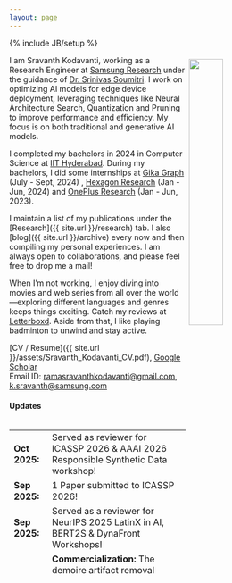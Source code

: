 ```yaml
---
layout: page
---
```

{% include JB/setup %}

<img style="float: right; width: 35%; padding: 6px;" src=" {{ site.url }}/assets/sravanth_profile_3.jpeg">

I am Sravanth Kodavanti, working as a Research Engineer at [Samsung Research](https://research.samsung.com/sri-b) under the guidance of [Dr. Srinivas Soumitri](https://www.linkedin.com/in/srinivas-s-miriyala/). I work on optimizing AI models for edge device deployment, leveraging techniques like Neural Architecture Search, Quantization and Pruning to improve performance and efficiency. My focus is on both traditional and generative AI models.

<!-- I completed my PhD in 2023 in Computer Science at [UMass Amherst](http://cs.umass.edu/) advised by Prof. [Mohit Iyyer](https://people.cs.umass.edu/~miyyer/) in the [UMass NLP](http://nlp.cs.umass.edu/) lab. My research at UMass was supported by the [Google PhD Fellowship](https://research.google/outreach/phd-fellowship/). Before UMass, I received my undergraduate degree at [IIT Bombay](http://iitb.ac.in). During my PhD and undergrad, I also did some fun internships at [Google DeepMind](https://research.google) (Summer 2019 - Spring 2022), [Allen AI](https://allenai.org/) (Summer 2022), [Toyota Technological Institute at Chicago](https://www.ttic.edu/) (Summer 2017) and [Mozilla](https://www.mozilla.org/en-US/) (Summer 2016). -->

I completed my bachelors in 2024 in Computer Science at [IIT Hyderabad](https://iith.ac.in/). During my bachelors, I did some internships at [Gika Graph](https://www.gikagraph.ai/) (July - Sept, 2024) , [Hexagon Research](https://hexagon.com/about/research-development) (Jan - Jun, 2024) and  [OnePlus Research](https://www.oneplus.in/brand) (Jan - Jun, 2023).

I maintain a list of my publications under the [Research]({{ site.url }}/research) tab. I also [blog]({{ site.url }}/archive) every now and then compiling my personal experiences. I am always open to collaborations, and please feel free to drop me a mail!

When I’m not working, I enjoy diving into movies and web series from all over the world—exploring different languages and genres keeps things exciting. Catch my reviews at [Letterboxd](https://letterboxd.com/sravanthkod/).
Aside from that, I like playing badminton to unwind and stay active.

[CV / Resume]({{ site.url }}/assets/Sravanth_Kodavanti_CV.pdf), [Google Scholar](https://scholar.google.com/citations?user=SiOQawIAAAAJ&hl=en)  
Email ID: [ramasravanthkodavanti@gmail.com](mailto:ramasravanthkodavanti@gmail.com), [k.sravanth@samsung.com](mailto:k.sravanth@samsung.com)  

#### Updates

<div style="height:275px;overflow:auto;">
<table>
<col width="100px">
<col width="630px">
 <tr><td><b>Oct 2025:</b></td><td>Served as reviewer for ICASSP 2026 & AAAI 2026 Responsible Synthetic Data workshop!</td></tr>
<tr>
  <tr><td><b>Sep 2025:</b></td><td>1 Paper submitted to ICASSP 2026!</td></tr>
<tr>
  <tr><td><b>Sep 2025:</b></td><td>Served as a reviewer for NeurIPS 2025  LatinX in AI, BERT2S & DynaFront Workshops!</td></tr>
<tr>
  <td><b>Aug 2025:</b></td>
  <td>
    <strong>Commercialization:</strong> The demoire artifact removal model, optimized through NAS, achieved a <strong>2.2X</strong> inference speedup and is slated for deployment in the forthcoming <strong>Samsung Galaxy S26</strong>.
  </td>
</tr>

  <tr><td><b>Jul 2025:</b></td><td>Awarded Spot award at Samsung for signifcant contributions to novel speculative decoding algorithm. More details about algorithm will be out soon!</td></tr>
  <tr><td><b>Jul 2025:</b></td><td>1 Paper submitted to EMNLP 2025 Industry Track!</td></tr>
  <tr><td><b>Jul 2025:</b></td><td>Served as reviewer for ICML 2025 AI4MATH Workshop, Scipy 2025 Proceddings!</td></tr>
  <!-- <tr><td><b>Jun 2025:</b></td><td>2 Papers submitted to Samsung Best Paper Award!</td></tr> -->
  <tr><td><b>Jun 2025:</b></td><td>Served as a reviewer for ACL 2025 Student Research Workshop!</td></tr>
  <tr><td><b>May 2025:</b></td><td>1 Paper submitted to NeurIPS 2025!</td></tr>
  <tr><td><b>May 2025:</b></td><td>Served as a reviewer for ACL 2025 REALM workshop. Media - <a href="https://aclanthology.org/anthology-files/pdf/realm/2025.realm-1.0.pdf" target="_blank">Here</a></td></tr>
  <tr><td><b>Feb 2025:</b></td><td>Awarded MD Project Incentive award at Samsung for significant contribution towards AI model acceleration!</td></tr>
  <tr><td><b>Jan 2025:</b></td><td>Awarded Team Awesome award for Samsung Gauss - L model commercialization into Galaxy S25 series! </td></tr>
  <tr><td><b>Dec 2024:</b></td><td>1 <a href="https://ieeexplore.ieee.org/document/10888855" target="_blank">Paper</a> accepted to IEEE ICASSP 2025!</td></tr>
  <!-- <tr><td><b>Sept 2024:</b></td><td>2 Papers submitted to IEEE ICASSP 2025!</td></tr> -->
  <tr><td><b>Aug 2024:</b></td><td>Started working as a Research Engineer at Samsung Research!</td></tr>
  <tr><td><b>Jul 2024:</b></td><td>Graduated from IIT Hyderabad with major in CS & minor in Entrepreneurship!</td></tr>